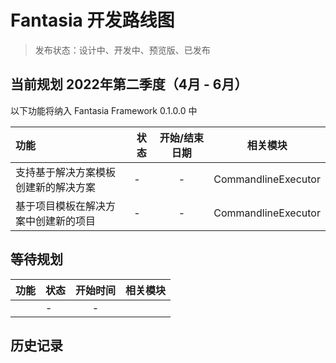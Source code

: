 # Fantasia 开发路线图

> 发布状态：设计中、开发中、预览版、已发布

## 当前规划 2022年第二季度（4月 - 6月）

以下功能将纳入 Fantasia Framework 0.1.0.0 中

| 功能                 | 状态  | 开始/结束 日期 | 相关模块                |
|:-------------------|-----|:--------:|---------------------|
| 支持基于解决方案模板创建新的解决方案 | -   |    -     | CommandlineExecutor |
| 基于项目模板在解决方案中创建新的项目 | -   |    -     | CommandlineExecutor |

## 等待规划

| 功能  | 状态  | 开始时间 | 相关模块 |
|:----|-----|:----:|------|
|     | -   |  -   |    |

## 历史记录